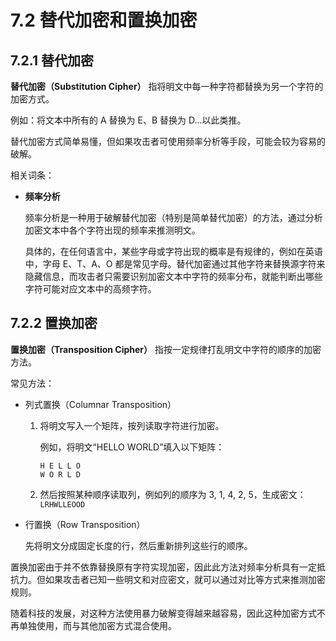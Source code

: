 # 7.2 替代加密和置换加密

## 7.2.1 替代加密

**替代加密（Substitution Cipher）** 指将明文中每一种字符都替换为另一个字符的加密方式。

例如：将文本中所有的 A 替换为 E、B 替换为 D...以此类推。

替代加密方式简单易懂，但如果攻击者可使用频率分析等手段，可能会较为容易的破解。

相关词条：

+ **频率分析**

  频率分析是一种用于破解替代加密（特别是简单替代加密）的方法，通过分析加密文本中各个字符出现的频率来推测明文。

  具体的，在任何语言中，某些字母或字符出现的概率是有规律的，例如在英语中，字母 E、T、A、O 都是常见字母。替代加密通过其他字符来替换源字符来隐藏信息，而攻击者只需要识别加密文本中字符的频率分布，就能判断出哪些字符可能对应文本中的高频字符。

## 7.2.2 置换加密

**置换加密（Transposition Cipher）** 指按一定规律打乱明文中字符的顺序的加密方法。

常见方法：

+ 列式置换（Columnar Transposition）

  1. 将明文写入一个矩阵，按列读取字符进行加密。

     例如，将明文“HELLO WORLD”填入以下矩阵：
     ```
     H E L L O
     W O R L D
     ```
  2. 然后按照某种顺序读取列，例如列的顺序为 3, 1, 4, 2, 5，生成密文：`LRHWLLEOOD`

+ 行置换（Row Transposition）

  先将明文分成固定长度的行，然后重新排列这些行的顺序。

置换加密由于并不依靠替换原有字符实现加密，因此此方法对频率分析具有一定抵抗力。但如果攻击者已知一些明文和对应密文，就可以通过对比等方式来推测加密规则。

随着科技的发展，对这种方法使用暴力破解变得越来越容易，因此这种加密方式不再单独使用，而与其他加密方式混合使用。